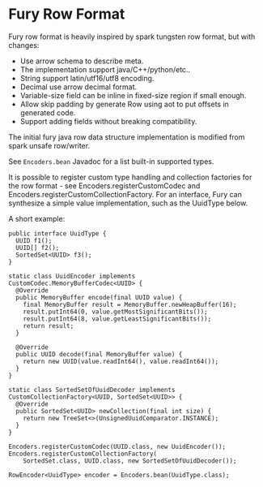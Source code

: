 # Fury Row Format

Fury row format is heavily inspired by spark tungsten row format, but with changes:

- Use arrow schema to describe meta.
- The implementation support java/C++/python/etc..
- String support latin/utf16/utf8 encoding.
- Decimal use arrow decimal format.
- Variable-size field can be inline in fixed-size region if small enough.
- Allow skip padding by generate Row using aot to put offsets in generated code.
- Support adding fields without breaking compatibility.

The initial fury java row data structure implementation is modified from spark unsafe row/writer.

See `Encoders.bean` Javadoc for a list built-in supported types.

It is possible to register custom type handling and collection factories for the row format -
see Encoders.registerCustomCodec and Encoders.registerCustomCollectionFactory. For an interface,
Fury can synthesize a simple value implementation, such as the UuidType below.

A short example:

```
public interface UuidType {
  UUID f1();
  UUID[] f2();
  SortedSet<UUID> f3();
}

static class UuidEncoder implements CustomCodec.MemoryBufferCodec<UUID> {
  @Override
  public MemoryBuffer encode(final UUID value) {
    final MemoryBuffer result = MemoryBuffer.newHeapBuffer(16);
    result.putInt64(0, value.getMostSignificantBits());
    result.putInt64(8, value.getLeastSignificantBits());
    return result;
  }

  @Override
  public UUID decode(final MemoryBuffer value) {
    return new UUID(value.readInt64(), value.readInt64());
  }
}

static class SortedSetOfUuidDecoder implements CustomCollectionFactory<UUID, SortedSet<UUID>> {
  @Override
  public SortedSet<UUID> newCollection(final int size) {
    return new TreeSet<>(UnsignedUuidComparator.INSTANCE);
  }
}

Encoders.registerCustomCodec(UUID.class, new UuidEncoder());
Encoders.registerCustomCollectionFactory(
    SortedSet.class, UUID.class, new SortedSetOfUuidDecoder());

RowEncoder<UuidType> encoder = Encoders.bean(UuidType.class);
```
